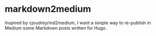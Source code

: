 # markdown2medium
Inspired by cjoudrey/md2medium, I want a simple way to re-publish in Medium some Markdown posts written for Hugo.
